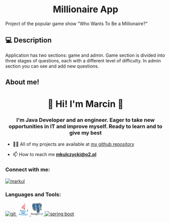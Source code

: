 
<h1 align="center" id="title">Millionaire App</h1>

<p id="description">Project of the popular game show "Who Wants To Be a Millionaire?"</p>

<h2>💻 Description</h2>

Application has two sections: game and admin. Game section is divided into three stages of questions, each with a different level of difficulty. In admin section you can see and add new questions.

<h2>About me!</h2>
<h1 align="center">👋 Hi! I'm Marcin 👋</h1>
<h3 align="center">I'm Java Developer and an engineer. Eager to take new opportunities in IT and improve myself. Ready to learn and to give my best</h3>


- 👨‍💻 All of my projects are available at [my github repository](https://github.com/Marun5?tab=repositories)

- 📫 How to reach me **mkulczycki@o2.pl**

<h3 align="left">Connect with me:</h3>
<p align="left">
<a href="https://linkedin.com/in/markul" target="blank"><img align="center" src="https://raw.githubusercontent.com/rahuldkjain/github-profile-readme-generator/master/src/images/icons/Social/linked-in-alt.svg" alt="markul" height="30" width="40" /></a>
</p>

<h3 align="left">Languages and Tools:</h3>
<p align="left"> <a href="https://git-scm.com/" target="_blank" rel="noreferrer"> <img src="https://www.vectorlogo.zone/logos/git-scm/git-scm-icon.svg" alt="git" width="40" height="40"/> </a> <a href="https://www.java.com" target="_blank" rel="noreferrer"> <img src="https://raw.githubusercontent.com/devicons/devicon/master/icons/java/java-original.svg" alt="java" width="40" height="40"/> </a>  <a href="https://www.postgresql.org" target="_blank" rel="noreferrer"> <img src="https://raw.githubusercontent.com/devicons/devicon/master/icons/postgresql/postgresql-original-wordmark.svg" alt="postgresql" width="40" height="40"/> </a> <a href="https://spring.io/" target="_blank" rel="noreferrer"> <img src="https://https://user-images.githubusercontent.com/33158051/103466606-760a4000-4d14-11eb-9941-2f3d00371471.png" alt="spring boot" width="40" height="40"/> </a> </p>
